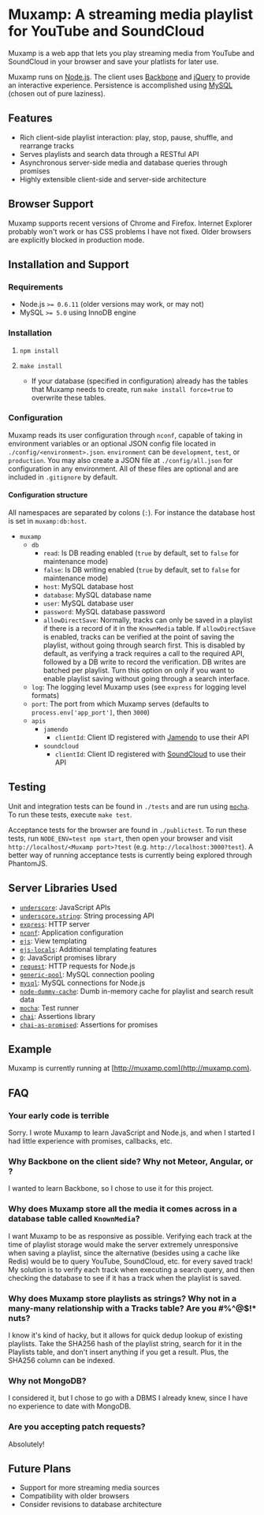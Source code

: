 # Muxamp: A streaming media playlist for YouTube and SoundCloud

Muxamp is a web app that lets you play streaming media from YouTube and SoundCloud in your browser and save your platlists for later use.

Muxamp runs on [Node.js](https://github.com/joyent/node). The client uses [Backbone](https://github.com/documentcloud/backbone) and [jQuery](https://github.com/jquery/jquery) to provide an interactive experience. Persistence is accomplished using [MySQL](http://www.mysql.com/) (chosen out of pure laziness).

## Features

 * Rich client-side playlist interaction: play, stop, pause, shuffle, and rearrange tracks
 * Serves playlists and search data through a RESTful API
 * Asynchronous server-side media and database queries through promises
 * Highly extensible client-side and server-side architecture

## Browser Support

Muxamp supports recent versions of Chrome and Firefox. Internet Explorer probably won't work or has CSS problems I have not fixed. Older browsers are explicitly blocked in production mode.

## Installation and Support

### Requirements

 * Node.js `>= 0.6.11` (older versions may work, or may not)
 * MySQL `>= 5.0` using InnoDB engine

### Installation

 1. `npm install`

 2. `make install`
    * If your database (specified in configuration) already has the tables that Muxamp needs to create, run `make install force=true` to overwrite these tables.

### Configuration

Muxamp reads its user configuration through `nconf`, capable of taking in environment variables or an optional JSON config file located in `./config/<environment>.json`. `environment` can be `development`, `test`, or `production`. You may also create a JSON file at `./config/all.json` for configuration in any environment. All of these files are optional and are included in `.gitignore` by default.

#### Configuration structure

All namespaces are separated by colons (`:`). For instance the database host is set in `muxamp:db:host`.

 * `muxamp`
    * `db`
        * `read`: Is DB reading enabled (`true` by default, set to `false` for maintenance mode)
        * `false`: Is DB writing enabled (`true` by default, set to `false` for maintenance mode)
        * `host`: MySQL database host
        * `database`: MySQL database name
        * `user`: MySQL database user
        * `password`: MySQL database password
        * `allowDirectSave`: Normally, tracks can only be saved in a playlist if there is a record of it in the `KnownMedia` table. If `allowDirectSave` is enabled, tracks can be verified at the point of saving the playlist, without going through search first. This is disabled by default, as verifying a track requires a call to the required API, followed by a DB write to record the verification. DB writes are batched per playlist. Turn this option on only if you want to enable playlist saving without going through a search interface.
    * `log`: The logging level Muxamp uses (see `express` for logging level formats)
    * `port`: The port from which Muxamp serves (defaults to `process.env['app_port']`, then `3000`)
    * `apis`
        * `jamendo`
            * `clientId`: Client ID registered with [Jamendo](https://devportal.jamendo.com/) to use their API
        * `soundcloud`
            * `clientId`: Client ID registered with [SoundCloud](http://developers.soundcloud.com/) to use their API

## Testing

Unit and integration tests can be found in `./tests` and are run using [`mocha`](https://github.com/visionmedia/mocha). To run these tests, execute `make test`.

Acceptance tests for the browser are found in `./publictest`. To run these tests, run `NODE_ENV=test npm start`, then open your browser and visit `http://localhost/<Muxamp port>?test` (e.g. `http://localhost:3000?test`). A better way of running acceptance tests is currently being explored through PhantomJS.

## Server Libraries Used

* [`underscore`](https://github.com/documentcloud/underscore): JavaScript APIs
* [`underscore.string`](https://github.com/epeli/underscore.string): String processing API
* [`express`](https://github.com/visionmedia/express): HTTP server
* [`nconf`](https://github.com/flatiron/nconf): Application configuration
* [`ejs`](https://github.com/visionmedia/ejs): View templating
* [`ejs-locals`](https://github.com/RandomEtc/ejs-locals): Additional templating features
* [`Q`](https://github.com/kriskowal/q): JavaScript promises library
* [`request`](https://github.com/mikeal/request): HTTP requests for Node.js
* [`generic-pool`](https://github.com/coopernurse/node-pool): MySQL connection pooling
* [`mysql`](https://github.com/felixge/node-mysql): MySQL connections for Node.js
* [`node-dummy-cache`](https://github.com/pescuma/node-dummy-cache): Dumb in-memory cache for playlist and search result data
* [`mocha`](https://github.com/visionmedia/mocha): Test runner
* [`chai`](https://github.com/chaijs/chai): Assertions library
* [`chai-as-promised`](https://github.com/domenic/chai-as-promised): Assertions for promises

## Example

Muxamp is currently running at [http://muxamp.com](http://muxamp.com).

## FAQ

### Your early code is terrible

Sorry. I wrote Muxamp to learn JavaScript and Node.js, and when I started I had little experience with promises, callbacks, etc.

### Why Backbone on the client side? Why not Meteor, Angular, or *<insert real-time JavaScript library here>*?

I wanted to learn Backbone, so I chose to use it for this project.

### Why does Muxamp store all the media it comes across in a database table called `KnownMedia`?

I want Muxamp to be as responsive as possible. Verifying each track at the time of playlist storage would make the server extremely unresponsive when saving a playlist, since the alternative (besides using a cache like Redis) would be to query YouTube, SoundCloud, etc. for every saved track! My solution is to verify each track when executing a search query, and then checking the database to see if it has a track when the playlist is saved.

### Why does Muxamp store playlists as strings? Why not in a many-many relationship with a Tracks table? Are you #%^@$!* nuts?

I know it's kind of hacky, but it allows for quick dedup lookup of existing playlists. Take the SHA256 hash of the playlist string, search for it in the Playlists table, and don't insert anything if you get a result. Plus, the SHA256 column can be indexed.

### Why not MongoDB?

I considered it, but I chose to go with a DBMS I already knew, since I have no experience to date with MongoDB.

### Are you accepting patch requests?

Absolutely!

## Future Plans

 * Support for more streaming media sources
 * Compatibility with older browsers
 * Consider revisions to database architecture